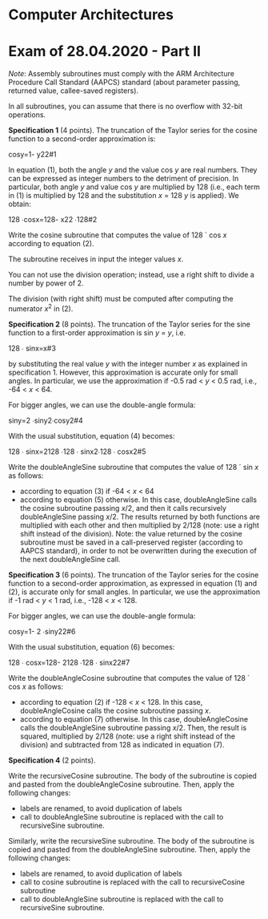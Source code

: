 ﻿# **Computer Architectures**
# **Exam of 28.04.2020 - Part II**

*Note*: Assembly subroutines must comply with the ARM Architecture Procedure Call Standard (AAPCS) standard (about parameter passing, returned value, callee-saved registers).

In all subroutines, you can assume that there is no overflow with 32-bit operations.

**Specification 1** (4 points). The truncation of the Taylor series for the cosine function to a second-order approximation is:

cosy=1- y22#1

In equation (1), both the angle *y* and the value cos *y* are real numbers. They can be expressed as integer numbers to the detriment of precision. In particular, both angle *y* and value cos *y* are multiplied by 128 (i.e., each term in (1) is multiplied by 128 and the substitution *x* = 128 *y* is applied). We obtain:

128 ∙cosx=128- x22 ∙128#2

Write the cosine subroutine that computes the value of 128 ´ cos *x* according to equation (2).

The subroutine receives in input the integer values *x*.

You can not use the division operation; instead, use a right shift to divide a number by power of 2.

The division (with right shift) must be computed after computing the numerator *x*<sup>2</sup> in (2).

**Specification 2** (8 points). The truncation of the Taylor series for the sine function to a first-order approximation is sin *y* = *y*, i.e.

128 ∙ sinx=x#3

by substituting the real value *y* with the integer number *x* as explained in specification 1. However, this approximation is accurate only for small angles. In particular, we use the approximation if -0.5 rad < *y* < 0.5 rad, i.e., -64 < *x* < 64. 

For bigger angles, we can use the double-angle formula:

siny=2 ∙siny2∙cosy2#4

With the usual substitution, equation (4) becomes:

128 ∙ sinx=2128 ∙128 ∙ sinx2∙128 ∙ cosx2#5

Write the doubleAngleSine subroutine that computes the value of 128 ´ sin *x* as follows:

- according to equation (3) if -64 < *x* < 64
- according to equation (5) otherwise. In this case, doubleAngleSine calls the cosine subroutine passing *x*/2, and then it calls recursively doubleAngleSine passing *x*/2. The results returned by both functions are multiplied with each other and then multiplied by 2/128 (note: use a right shift instead of the division).
  Note: the value returned by the cosine subroutine must be saved in a call-preserved register (according to AAPCS standard), in order to not be overwritten during the execution of the next doubleAngleSine call.

**Specification 3** (6 points). The truncation of the Taylor series for the cosine function to a second-order approximation, as expressed in equation (1) and (2), is accurate only for small angles. In particular, we use the approximation if -1 rad < *y* < 1 rad, i.e., -128 < *x* < 128. 

For bigger angles, we can use the double-angle formula:

cosy=1- 2 ∙siny22#6

With the usual substitution, equation (6) becomes:

128 ∙ cosx=128- 2128 ∙128 ∙ sinx22#7

Write the doubleAngleCosine subroutine that computes the value of 128 ´ cos *x* as follows:

- according to equation (2) if -128 < *x* < 128. In this case, doubleAngleCosine calls the cosine subroutine passing *x*.
- according to equation (7) otherwise. In this case, doubleAngleCosine calls the doubleAngleSine subroutine passing *x*/2. Then, the result is squared, multiplied by 2/128 (note: use a right shift instead of the division) and subtracted from 128 as indicated in equation (7).

**Specification 4** (2 points).

Write the recursiveCosine subroutine. The body of the subroutine is copied and pasted from the doubleAngleCosine subroutine. Then, apply the following changes:

- labels are renamed, to avoid duplication of labels
- call to doubleAngleSine subroutine is replaced with the call to recursiveSine subroutine.

Similarly, write the recursiveSine subroutine. The body of the subroutine is copied and pasted from the doubleAngleSine subroutine. Then, apply the following changes:

- labels are renamed, to avoid duplication of labels
- call to cosine subroutine is replaced with the call to recursiveCosine subroutine
- call to doubleAngleSine subroutine is replaced with the call to recursiveSine subroutine.
